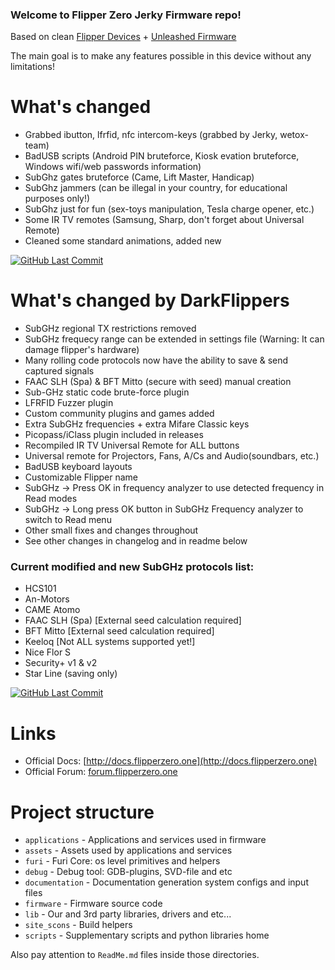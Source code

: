 ### Welcome to Flipper Zero Jerky Firmware repo!
Based on clean [Flipper Devices](https://github.com/flipperdevices/flipperzero-firmware) + [Unleashed Firmware](https://github.com/DarkFlippers/unleashed-firmware)

The main goal is to make any features possible in this device without any limitations!

# What's changed

* Grabbed ibutton, lfrfid, nfc intercom-keys (grabbed by Jerky, wetox-team)
* BadUSB scripts (Android PIN bruteforce, Kiosk evation bruteforce, Windows wifi/web passwords information)
* SubGhz gates bruteforce (Came, Lift Master, Handicap)
* SubGhz jammers (can be illegal in your country, for educational purposes only!)
* SubGhz just for fun (sex-toys manipulation, Tesla charge opener, etc.)
* Some IR TV remotes (Samsung, Sharp, don't forget about Universal Remote)
* Cleaned some standard animations, added new

[![GitHub Last Commit](https://img.shields.io/github/last-commit/pieceofsys/flipperzero-firmware/dev?logo=github)](https://github.com/pieceofsys/flipperzero-firmware/commits/dev)

# What's changed by DarkFlippers
* SubGHz regional TX restrictions removed
* SubGHz frequecy range can be extended in settings file (Warning: It can damage flipper's hardware)
* Many rolling code protocols now have the ability to save & send captured signals
* FAAC SLH (Spa) & BFT Mitto (secure with seed) manual creation
* Sub-GHz static code brute-force plugin
* LFRFID Fuzzer plugin
* Custom community plugins and games added
* Extra SubGHz frequencies + extra Mifare Classic keys
* Picopass/iClass plugin included in releases
* Recompiled IR TV Universal Remote for ALL buttons
* Universal remote for Projectors, Fans, A/Cs and Audio(soundbars, etc.)
* BadUSB keyboard layouts
* Customizable Flipper name
* SubGHz -> Press OK in frequency analyzer to use detected frequency in Read modes
* SubGHz -> Long press OK button in SubGHz Frequency analyzer to switch to Read menu 
* Other small fixes and changes throughout
* See other changes in changelog and in readme below

### Current modified and new SubGHz protocols list:
- HCS101
- An-Motors
- CAME Atomo
- FAAC SLH (Spa) [External seed calculation required]
- BFT Mitto [External seed calculation required]
- Keeloq [Not ALL systems supported yet!]
- Nice Flor S
- Security+ v1 & v2
- Star Line (saving only)

[![GitHub Last Commit](https://img.shields.io/github/last-commit/DarkFlippers/unleashed-firmware/dev?logo=github)](https://github.com/DarkFlippers/unleashed-firmware/commits/dev)

# Links
* Official Docs: [http://docs.flipperzero.one](http://docs.flipperzero.one)
* Official Forum: [forum.flipperzero.one](https://forum.flipperzero.one/)

# Project structure
- `applications`    - Applications and services used in firmware
- `assets`          - Assets used by applications and services
- `furi`            - Furi Core: os level primitives and helpers
- `debug`           - Debug tool: GDB-plugins, SVD-file and etc
- `documentation`   - Documentation generation system configs and input files
- `firmware`        - Firmware source code
- `lib`             - Our and 3rd party libraries, drivers and etc...
- `site_scons`      - Build helpers
- `scripts`         - Supplementary scripts and python libraries home

Also pay attention to `ReadMe.md` files inside those directories.
